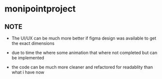 # monipointproject



## NOTE
- The UI/UX can be much more better if figma design was available to get the exact dimensions

- due to time the where some animation that where not completed but can be implemented 

- the code can be much more cleaner and refactored for readablity than what i have now


